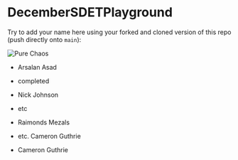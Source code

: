 # DecemberSDETPlayground

Try to add your name here using your forked and cloned version of this repo (push directly onto `main`):




![Pure Chaos](https://imgur.com/TxHp9NU.png)



- Arsalan Asad
- completed

- Nick Johnson

- etc
- Raimonds Mezals


- etc.
Cameron Guthrie



- Cameron Guthrie


